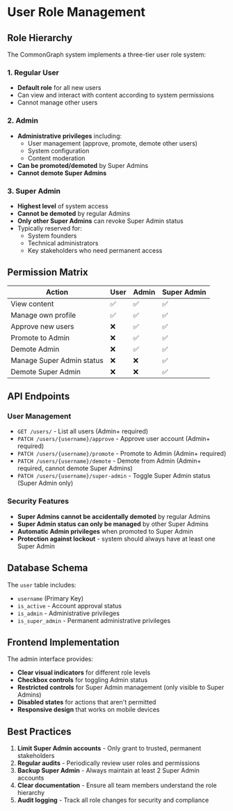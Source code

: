 # User Role Management

## Role Hierarchy

The CommonGraph system implements a three-tier user role system:

### 1. Regular User
- **Default role** for all new users
- Can view and interact with content according to system permissions
- Cannot manage other users

### 2. Admin
- **Administrative privileges** including:
  - User management (approve, promote, demote other users)
  - System configuration
  - Content moderation
- **Can be promoted/demoted** by Super Admins
- **Cannot demote Super Admins**

### 3. Super Admin
- **Highest level** of system access
- **Cannot be demoted** by regular Admins
- **Only other Super Admins** can revoke Super Admin status
- Typically reserved for:
  - System founders
  - Technical administrators
  - Key stakeholders who need permanent access

## Permission Matrix

| Action | User | Admin | Super Admin |
|--------|------|-------|-------------|
| View content | ✅ | ✅ | ✅ |
| Manage own profile | ✅ | ✅ | ✅ |
| Approve new users | ❌ | ✅ | ✅ |
| Promote to Admin | ❌ | ✅ | ✅ |
| Demote Admin | ❌ | ✅ | ✅ |
| Manage Super Admin status | ❌ | ❌ | ✅ |
| Demote Super Admin | ❌ | ❌ | ✅ |

## API Endpoints

### User Management
- `GET /users/` - List all users (Admin+ required)
- `PATCH /users/{username}/approve` - Approve user account (Admin+ required)
- `PATCH /users/{username}/promote` - Promote to Admin (Admin+ required)
- `PATCH /users/{username}/demote` - Demote from Admin (Admin+ required, cannot demote Super Admins)
- `PATCH /users/{username}/super-admin` - Toggle Super Admin status (Super Admin only)

### Security Features
- **Super Admins cannot be accidentally demoted** by regular Admins
- **Super Admin status can only be managed** by other Super Admins
- **Automatic Admin privileges** when promoted to Super Admin
- **Protection against lockout** - system should always have at least one Super Admin

## Database Schema

The `user` table includes:
- `username` (Primary Key)
- `is_active` - Account approval status
- `is_admin` - Administrative privileges
- `is_super_admin` - Permanent administrative privileges

## Frontend Implementation

The admin interface provides:
- **Clear visual indicators** for different role levels
- **Checkbox controls** for toggling Admin status
- **Restricted controls** for Super Admin management (only visible to Super Admins)
- **Disabled states** for actions that aren't permitted
- **Responsive design** that works on mobile devices

## Best Practices

1. **Limit Super Admin accounts** - Only grant to trusted, permanent stakeholders
2. **Regular audits** - Periodically review user roles and permissions
3. **Backup Super Admin** - Always maintain at least 2 Super Admin accounts
4. **Clear documentation** - Ensure all team members understand the role hierarchy
5. **Audit logging** - Track all role changes for security and compliance
